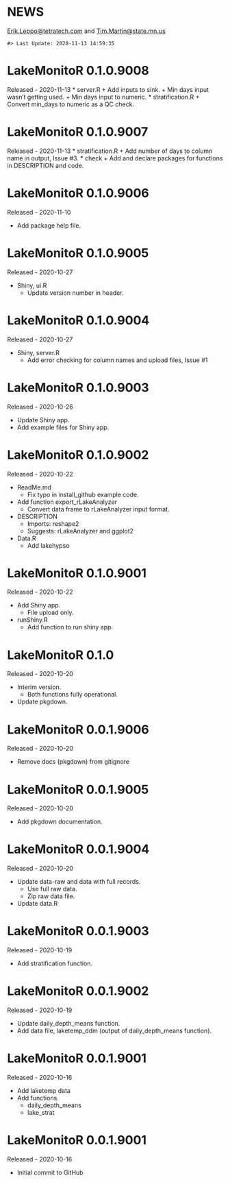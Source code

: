 NEWS
================
<Erik.Leppo@tetratech.com> and <Tim.Martin@state.mn.us>

<!-- NEWS.md is generated from NEWS.Rmd. Please edit that file -->

    #> Last Update: 2020-11-13 14:59:35

# LakeMonitoR 0.1.0.9008

Released - 2020-11-13 \* server.R + Add inputs to sink. + Min days input
wasn’t getting used. + Min days input to numeric. \* stratification.R +
Convert min\_days to numeric as a QC check.

# LakeMonitoR 0.1.0.9007

Released - 2020-11-13 \* stratification.R + Add number of days to column
name in output, Issue \#3. \* check + Add and declare packages for
functions in DESCRIPTION and code.

# LakeMonitoR 0.1.0.9006

Released - 2020-11-10

  - Add package help file.

# LakeMonitoR 0.1.0.9005

Released - 2020-10-27

  - Shiny, ui.R
      - Update version number in header.

# LakeMonitoR 0.1.0.9004

Released - 2020-10-27

  - Shiny, server.R
      - Add error checking for column names and upload files, Issue \#1

# LakeMonitoR 0.1.0.9003

Released - 2020-10-26

  - Update Shiny app.
  - Add example files for Shiny app.

# LakeMonitoR 0.1.0.9002

Released - 2020-10-22

  - ReadMe.md
      - Fix typo in install\_github example code.
  - Add function export\_rLakeAnalyzer
      - Convert data frame to rLakeAnalyzer input format.
  - DESCRIPTION
      - Imports: reshape2
      - Suggests: rLakeAnalyzer and ggplot2
  - Data.R
      - Add lakehypso

# LakeMonitoR 0.1.0.9001

Released - 2020-10-22

  - Add Shiny app.
      - File upload only.
  - runShiny.R
      - Add function to run shiny app.

# LakeMonitoR 0.1.0

Released - 2020-10-20

  - Interim version.
      - Both functions fully operational.
  - Update pkgdown.

# LakeMonitoR 0.0.1.9006

Released - 2020-10-20

  - Remove docs (pkgdown) from gitignore

# LakeMonitoR 0.0.1.9005

Released - 2020-10-20

  - Add pkgdown documentation.

# LakeMonitoR 0.0.1.9004

Released - 2020-10-20

  - Update data-raw and data with full records.
      - Use full raw data.
      - Zip raw data file.
  - Update data.R

# LakeMonitoR 0.0.1.9003

Released - 2020-10-19

  - Add stratification function.

# LakeMonitoR 0.0.1.9002

Released - 2020-10-19

  - Update daily\_depth\_means function.
  - Add data file, laketemp\_ddm (output of daily\_depth\_means
    function).

# LakeMonitoR 0.0.1.9001

Released - 2020-10-16

  - Add laketemp data
  - Add functions.
      - daily\_depth\_means
      - lake\_strat

# LakeMonitoR 0.0.1.9001

Released - 2020-10-16

  - Initial commit to GitHub
